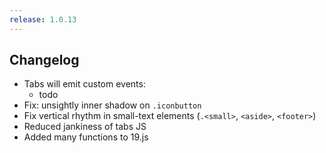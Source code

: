 ```yaml
---
release: 1.0.13
---
```


## Changelog

 - Tabs will emit custom events:
   - todo
 - Fix: unsightly inner shadow on `.iconbutton`
 - Fix vertical rhythm in small-text elements (`.<small>`, `<aside>`, `<footer>`)
 - Reduced jankiness of tabs JS
 - Added many functions to 19.js
